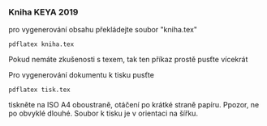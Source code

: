 ### Kniha KEYA 2019

pro vygenerování obsahu překládejte soubor "kniha.tex"

```
pdflatex kniha.tex
```

Pokud nemáte zkušenosti s texem, tak ten příkaz prostě pusťte vícekrát


Pro vygenerování dokumentu k tisku pusťte

```
pdflatex tisk.tex
```

tiskněte na ISO A4 oboustraně, otáčení po krátké straně papíru. Ppozor, ne po obvyklé dlouhé. Soubor k tisku je v orientaci na šířku.
